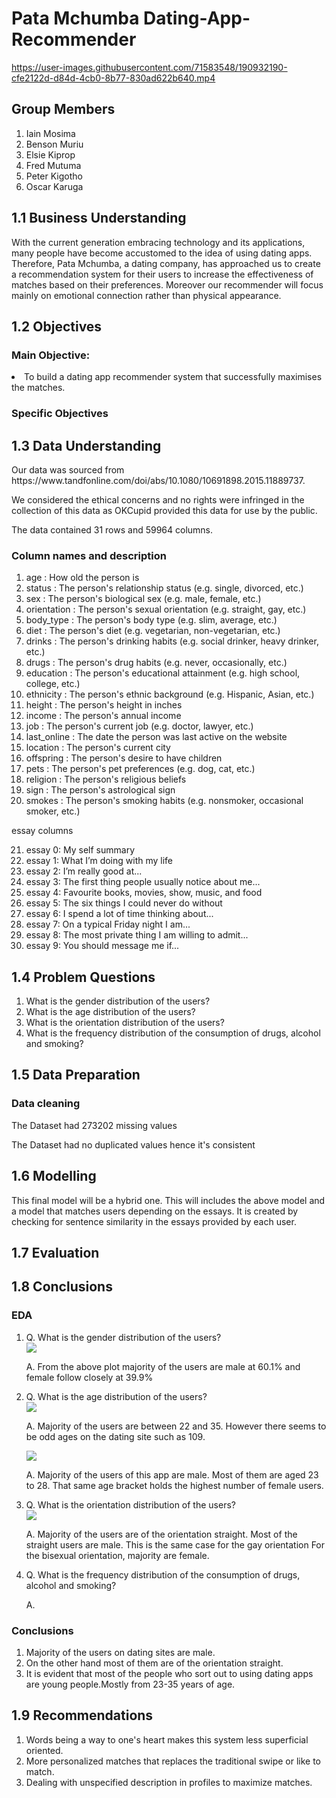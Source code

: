 # Pata Mchumba Dating-App-Recommender


https://user-images.githubusercontent.com/71583548/190932190-cfe2122d-d84d-4cb0-8b77-830ad622b640.mp4


## Group Members
<ol>
<li> Iain Mosima </li>
<li> Benson Muriu </li>
<li> Elsie Kiprop </li>
<li> Fred Mutuma </li>
<li> Peter Kigotho </li>
<li> Oscar Karuga </li>
</ol>

## 1.1 Business Understanding
<p> With the current generation embracing technology and its applications, many people have become accustomed to the idea of using dating apps. Therefore, Pata Mchumba,  a dating company, has approached us to create a recommendation system for their users to increase the effectiveness of matches based on their preferences. Moreover our recommender will focus mainly on emotional connection rather than physical appearance.</p>

## 1.2 Objectives
### Main Objective:
<li> To build a dating app recommender system that successfully maximises the matches. </li>

### Specific Objectives

## 1.3 Data Understanding

<p> Our data was sourced from https://www.tandfonline.com/doi/abs/10.1080/10691898.2015.11889737.</p>
<p> We considered the ethical concerns and no rights were infringed in the collection of this data as OKCupid provided this data for use by the public. </p>
<p> The data contained 31 rows and 59964 columns. </p>

### Column names and description 

<ol>
 <li> age          : How old the person is </li>
 <li> status       : The person's relationship status (e.g. single, divorced, etc.) </li>
 <li> sex          : The person's biological sex (e.g. male, female, etc.) </li>
 <li> orientation  : The person's sexual orientation (e.g. straight, gay, etc.) </li>
 <li> body_type    : The person's body type (e.g. slim, average, etc.) </li>
 <li> diet         : The person's diet (e.g. vegetarian, non-vegetarian, etc.)</li>
 <li> drinks       : The person's drinking habits (e.g. social drinker, heavy drinker, etc.)</li>
<li>  drugs        : The person's drug habits (e.g. never, occasionally, etc.)</li>
 <li> education    : The person's educational attainment (e.g. high school, college, etc.)</li>
 <li> ethnicity    : The person's ethnic background (e.g. Hispanic, Asian, etc.)</li>
 <li> height       : The person's height in inches</li>
 <li> income       : The person's annual income</li>
 <li> job          : The person's current job (e.g. doctor, lawyer, etc.)</li>
 <li> last_online  : The date the person was last active on the website</li>
 <li> location     : The person's current city</li>
 <li> offspring    : The person's desire to have children</li>
 <li> pets         : The person's pet preferences (e.g. dog, cat, etc.)</li>
 <li> religion     : The person's religious beliefs</li>
 <li> sign         : The person's astrological sign</li>
 <li> smokes       : The person's smoking habits (e.g. nonsmoker, occasional smoker, etc.)</li>
</ol>

<p> essay columns </p>
<ol start='21'>
<li> essay 0: My self summary </li>
<li> essay 1: What I’m doing with my life </li>
<li> essay 2: I’m really good at... </li>
<li> essay 3: The first thing people usually notice about me... </li>
<li> essay 4: Favourite books, movies, show, music, and food </li>
<li> essay 5: The six things I could never do without </li>
<li> essay 6: I spend a lot of time thinking about... </li>
<li> essay 7: On a typical Friday night I am... </li>
<li> essay 8: The most private thing I am willing to admit... </li>
<li> essay 9: You should message me if... </li>
</ol>

## 1.4 Problem Questions
<ol>
 <li> What is the gender distribution of the users? </li>
 <li> What is the age distribution of the users? </li>
 <li> What is the orientation distribution of the users? </li>
 <li> What is the frequency distribution of the consumption of drugs, alcohol and smoking? </li>
</ol> 

## 1.5 Data Preparation
### Data cleaning
<p>The Dataset had 273202 missing values </p>
<p> The Dataset had no duplicated values hence it's consistent </p>

## 1.6 Modelling 
<p>This final model will be a hybrid one. This will includes the above model and a model that matches users depending on the essays. It is created by checking for sentence similarity in the essays provided by each user.</p>

## 1.7 Evaluation 

## 1.8 Conclusions
### EDA
<ol>
 <li> Q. What is the gender distribution of the users? </li>
 <img src="Gender.png">
 <p>A. From the above plot majority of the users are male at 60.1% and female follow closely at 39.9%</p>
 
 <li> Q. What is the age distribution of the users? </li>
 <img src="Age.jpeg">
 <p>A. Majority of the users are between 22 and 35. However there seems to be odd ages on the dating site such as 109.</p>
 
 <img src="AgeperGender.jpg">
 <p>A. Majority of the users of this app are male. Most of them are aged 23 to 28. That same age bracket holds the highest number of female users.</p>
 
 <li> Q. What is the orientation distribution of the users? </li>
 <img src="orientation.png">
 <p>A. Majority of the users are of the orientation straight. Most of the straight users are male. This is the same case for the gay orientation For the bisexual orientation, majority are female.</p>
 
 <li> Q. What is the frequency distribution of the consumption of drugs, alcohol and smoking? </li>
 <p>A.</p>
</ol> 

### Conclusions 
<ol>
<li>Majority of the users on dating sites are male.</li>
<li>On the other hand most of them are of the orientation straight.</li>
<li>It is evident that most of the people who sort out to using dating apps are young people.Mostly from 23-35 years of age.</li>
</ol>

## 1.9 Recommendations
<ol>
<li>Words being a way to one's heart makes this system less superficial oriented.</li>
<li>More personalized matches that replaces the traditional swipe or like to match.</li>
<li>Dealing with unspecified description in profiles to maximize matches.</li>
</ol>



